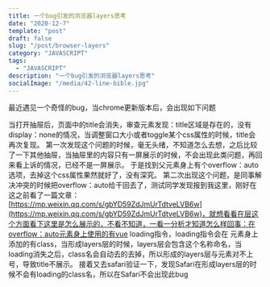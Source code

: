 ```yaml
---
title: 一个bug引发的浏览器layers思考
date: "2020-12-7"
template: "post"
draft: false
slug: "/post/browser-layers"
category: "JAVASCRIPT"
tags:
  - "JAVASCRIPT"
description: "一个bug引发的浏览器layers思考"
socialImage: "/media/42-line-bible.jpg"
---
```


最近遇见一个奇怪的bug，当chrome更新版本后，会出现如下问题

当打开抽屉后，页面中的title会消失，审查元素发现：title区域是存在的，没有display：none的情况，当调整窗口大小或者toggle某个css属性的时候，title会再次复现。
第一次发现这个问题的时候，毫无头绪，不知道怎么去想，之后比较了一下其他抽屉，当抽屉里的内容只有一屏展示的时候，不会出现此类问题，再回来看上诉的情况，已经不是一屏展示。
于是找到父元素身上有个overflow：auto选项，去掉这个css属性果然就好了，没有深究。
第二次出现这个问题，是同事解决冲突的时候把overflow：auto给干回去了，测试同学发现报到我这里，刚好在这之前看了一篇文章：[https://mp.weixin.qq.com/s/gbYD59ZdJmUrTdtveLVB6w](https://mp.weixin.qq.com/s/gbYD59ZdJmUrTdtveLVB6w)，就想看看在层这个方面看下这里是怎么展示的，不看不知道，一看一分析才知道怎么样回事：在overflow：auto元素身上使用的有vue loading指令，loading指令会在
元素身上添加的有class，当形成layers层的时候，layers层会包含这个名称命名，当loading消失之后，class名会自动去的去掉，所以形成的layers层与元素对不上号，导致title不展示。
接着又去safari验证一下，发现Safari在形成layers层的时候不会有loading的class名，所以在Safari不会出现此bug